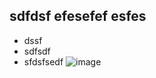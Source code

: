 ## sdfdsf efesefef esfes

- dssf
- sdfsdf
- sfdsfsedf
![image](https://user-images.githubusercontent.com/24506752/157689068-523d7fdb-1fc9-4ed5-a92a-1fb288bfd0e7.png)
